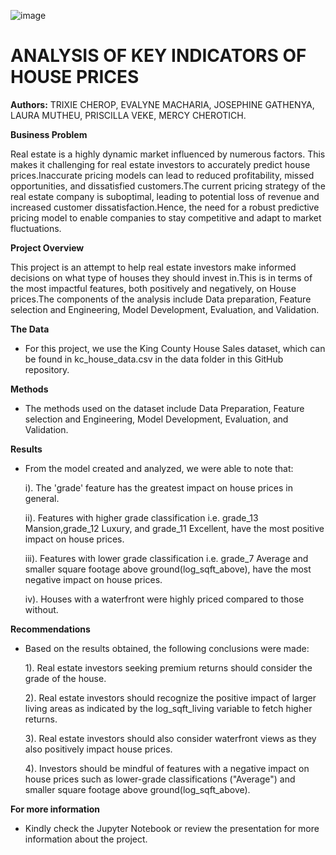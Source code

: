 
![image](https://github.com/MutheuTheAnalyst/House-Pricing-Indicators/assets/92978069/9ce2ee88-cc6f-4f86-8b54-370e8828b844)

# ANALYSIS OF KEY INDICATORS OF HOUSE PRICES

**Authors:** TRIXIE CHEROP, EVALYNE MACHARIA, JOSEPHINE GATHENYA, LAURA MUTHEU, PRISCILLA VEKE, MERCY CHEROTICH.

**Business Problem**

Real estate is a highly dynamic market influenced by numerous factors. This makes it challenging for real estate investors to accurately predict house prices.Inaccurate pricing models can lead to reduced profitability, missed opportunities, and dissatisfied customers.The current pricing strategy of the real estate company is suboptimal, leading to potential loss of revenue and increased customer dissatisfaction.Hence, the need for a robust predictive pricing model to enable companies to stay competitive and adapt to market fluctuations.

**Project Overview**

This project is an attempt to help real estate investors make informed decisions on what type of houses they should invest in.This is in terms of the most impactful features, both positively and negatively, on House prices.The components of the analysis include Data preparation, Feature selection and Engineering, Model Development, Evaluation, and Validation.

**The Data**

- For this project, we use the King County House Sales dataset, which can be found in kc_house_data.csv in the data folder in this GitHub repository.

**Methods**

- The methods used on the dataset include Data Preparation, Feature selection and Engineering, Model Development, Evaluation, and Validation.

**Results**

- From the model created and analyzed, we were able to note that:

    i). The 'grade' feature has the greatest impact on house prices in general.
 
    ii). Features with higher grade classification i.e. grade_13 Mansion,grade_12 Luxury, and grade_11 Excellent, have the most positive impact on house prices.
 
    iii). Features with lower grade classification i.e. grade_7 Average and smaller square footage above ground(log_sqft_above), have the most negative impact on house prices.
 
    iv). Houses with a waterfront were highly priced compared to those without.
 
**Recommendations**

- Based on the results obtained, the following conclusions were made:

  1). Real estate investors seeking premium returns should consider the grade of the house.

  2). Real estate investors should recognize the positive impact of larger living areas as indicated by the log_sqft_living variable to fetch higher returns.

  3). Real estate investors should also consider waterfront views as they also positively impact house prices.

  4). Investors should be mindful of features with a negative impact on house prices such as lower-grade classifications ("Average") and smaller square footage above ground(log_sqft_above).
  
 
**For more information** 

- Kindly check the Jupyter Notebook or review the presentation for more information about the project.
  
